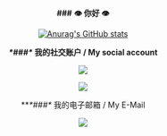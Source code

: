 <div align="center">

**###** **👁 你好 👁**

<!--



**Flame-Y/Flame-Y** is a ✨ _special_ ✨ repository because its `README.md` (this file) appears on your GitHub profile.

Here are some ideas to get you started:

\- 🔭 I’m currently working on ...

\- 🌱 I’m currently learning ...

\- 👯 I’m looking to collaborate on ...

\- 🤔 I’m looking for help with ...

\- 💬 Ask me about ...

\- 📫 How to reach me: ...

\- 😄 Pronouns: ...

\- ⚡ Fun fact: ...

-->

[![Anurag's GitHub stats](https://github-readme-stats.vercel.app/api?username=Flame-Y)](https://github.com/anuraghazra/github-readme-stats)



***\*###\** 我的社交账户 / My social account**

[![](https://img.shields.io/badge/Flame_Y-blue?style=flat-square&logo=telegram&logoColor=blue)](https://t.me/Flame_Y)

[![](https://img.shields.io/badge/BiliBili-169fe6?style=flat-square&logo=bilibili&logoColor=white)](https://space.bilibili.com/22932134)

***\*###\** 我的电子邮箱 / My E-Mail

[![](https://img.shields.io/badge/FlameY-@qq.com-skyblue?style=flat-square)](mailto:1248993272@qq.com)